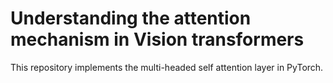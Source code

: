 # Understanding the attention mechanism in Vision transformers

This repository implements the multi-headed self attention layer in PyTorch.
